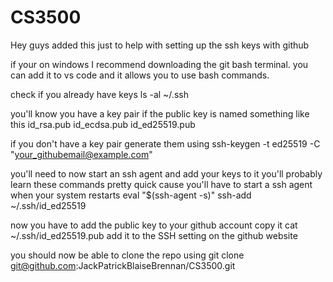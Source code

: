 # CS3500
Hey guys added this just to help with setting up the ssh keys with github 

if your on windows I recommend downloading the git bash terminal.
you can add it to vs code and it allows you to use bash commands.

check if you already have keys 
ls -al ~/.ssh

you'll know you have a key pair if the public key is named something like this
id_rsa.pub
id_ecdsa.pub
id_ed25519.pub

if you don't have a key pair generate them using
ssh-keygen -t ed25519 -C "your_githubemail@example.com"

you'll need to now start an ssh agent and add your keys to it
you'll probably learn these commands pretty quick cause you'll have to start a ssh agent when your system restarts
eval "$(ssh-agent -s)"
ssh-add ~/.ssh/id_ed25519

now you have to add the public key to your github account
copy it
cat ~/.ssh/id_ed25519.pub
add it to the SSH setting on the github website

you should now be able to clone the repo using
git clone git@github.com:JackPatrickBlaiseBrennan/CS3500.git


